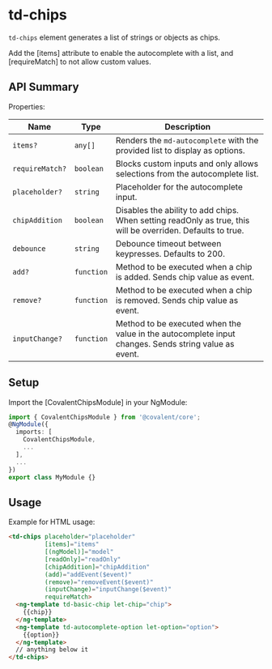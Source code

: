 # td-chips

`td-chips` element generates a list of strings or objects as chips.

Add the [items] attribute to enable the autocomplete with a list, and [requireMatch] to not allow custom values.

## API Summary

Properties:

| Name | Type | Description |
| --- | --- | --- |
| `items?` | `any[]` | Renders the `md-autocomplete` with the provided list to display as options.
| `requireMatch?` | `boolean` | Blocks custom inputs and only allows selections from the autocomplete list.
| `placeholder?` | `string` | Placeholder for the autocomplete input.
| `chipAddition` | `boolean` | Disables the ability to add chips. When setting readOnly as true, this will be overriden. Defaults to true.
| `debounce` | `string` | Debounce timeout between keypresses. Defaults to 200.
| `add?` | `function` | Method to be executed when a chip is added. Sends chip value as event.
| `remove?` | `function` | Method to be executed when a chip is removed. Sends chip value as event.
| `inputChange?` | `function` | Method to be executed when the value in the autocomplete input changes. Sends string value as event.

## Setup

Import the [CovalentChipsModule] in your NgModule:

```typescript
import { CovalentChipsModule } from '@covalent/core';
@NgModule({
  imports: [
    CovalentChipsModule,
    ...
  ],
  ...
})
export class MyModule {}
```

## Usage

Example for HTML usage:

```html
<td-chips placeholder="placeholder"
          [items]="items"
          [(ngModel)]="model"
          [readOnly]="readOnly" 
          [chipAddition]="chipAddition"
          (add)="addEvent($event)"
          (remove)="removeEvent($event)"
          (inputChange)="inputChange($event)"
          requireMatch>
  <ng-template td-basic-chip let-chip="chip">
    {{chip}}
  </ng-template>
  <ng-template td-autocomplete-option let-option="option">
    {{option}}
  </ng-template>
  // anything below it
</td-chips>  
```
